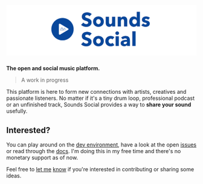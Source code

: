 # [![Sounds Social](docs/sound_social_logo.png)]()

**The open and social music platform.**

> A work in progress

This platform is here to form new connections with artists, creatives and passionate listeners. No matter if it's a tiny drum loop, professional podcast or an unfinished track, Sounds Social provides a way to **share your sound** usefully.

## Interested?

You can play around on the [dev environment](https://sounds-social-dev.surge.sh/), have a look at the open [issues](https://github.com/matteodem/sounds-social/issues) or read through the [docs](/docs). I'm doing this in my free time and there's no monetary support as of now. 

Feel free to [let me](https://mastodon.social/web/getting-started) [know](http://matteodem.ch/) if you're interested in contributing or sharing some ideas.
